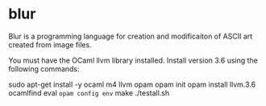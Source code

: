 # blur

Blur is a programming language for creation and modificaiton of ASCII art created from image files.

You must have the OCaml llvm library installed. Install version 3.6 using the following commands:

sudo apt-get install -y ocaml m4 llvm opam
opam init
opam install llvm.3.6 ocamlfind
eval `opam config env`
make
./testall.sh


